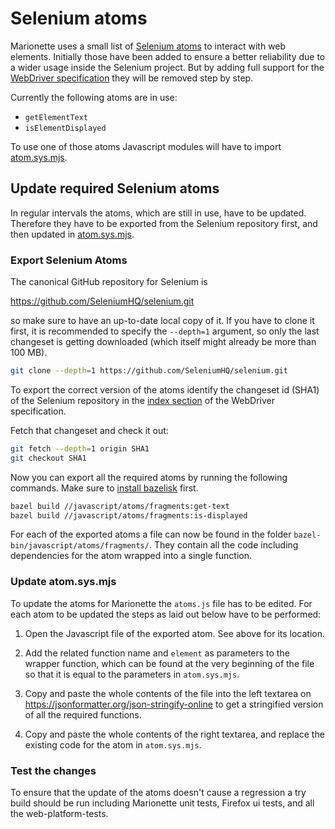 # Selenium atoms

Marionette uses a small list of [Selenium atoms] to interact with
web elements.  Initially those have been added to ensure a better
reliability due to a wider usage inside the Selenium project. But
by adding full support for the [WebDriver specification] they will
be removed step by step.

Currently the following atoms are in use:

- `getElementText`
- `isElementDisplayed`

To use one of those atoms Javascript modules will have to import
[atom.sys.mjs].

[Selenium atoms]: https://github.com/SeleniumHQ/selenium/tree/master/javascript/webdriver/atoms
[WebDriver specification]: https://w3c.github.io/webdriver/webdriver-spec.html
[atom.sys.mjs]: https://searchfox.org/mozilla-central/source/remote/marionette/atom.sys.mjs

## Update required Selenium atoms

In regular intervals the atoms, which are still in use, have to
be updated.  Therefore they have to be exported from the Selenium
repository first, and then updated in [atom.sys.mjs].

### Export Selenium Atoms

The canonical GitHub repository for Selenium is

  <https://github.com/SeleniumHQ/selenium.git>

so make sure to have an up-to-date local copy of it. If you have to clone
it first, it is recommended to specify the `--depth=1` argument, so only the
last changeset is getting downloaded (which itself might already be
more than 100 MB).

```bash
git clone --depth=1 https://github.com/SeleniumHQ/selenium.git
```

To export the correct version of the atoms identify the changeset id (SHA1) of
the Selenium repository in the [index section] of the WebDriver specification.

Fetch that changeset and check it out:

```bash
git fetch --depth=1 origin SHA1
git checkout SHA1
```

Now you can export all the required atoms by running the following
commands. Make sure to [install bazelisk] first.

```bash
bazel build //javascript/atoms/fragments:get-text
bazel build //javascript/atoms/fragments:is-displayed
```

For each of the exported atoms a file can now be found in the folder
`bazel-bin/javascript/atoms/fragments/`.  They contain all the
code including dependencies for the atom wrapped into a single function.

[index section]: <https://w3c.github.io/webdriver/#index>
[install bazelisk]: <https://github.com/bazelbuild/bazelisk#installation>

### Update atom.sys.mjs

To update the atoms for Marionette the `atoms.js` file has to be edited. For
each atom to be updated the steps as laid out below have to be performed:

1. Open the Javascript file of the exported atom. See above for
   its location.

2. Add the related function name and `element` as parameters to the wrapper
   function, which can be found at the very beginning of the file so that it
   is equal to the parameters in `atom.sys.mjs`.

3. Copy and paste the whole contents of the file into the left textarea on
   <https://jsonformatter.org/json-stringify-online> to get a stringified
   version of all the required functions.

4. Copy and paste the whole contents of the right textarea, and replace the
   existing code for the atom in `atom.sys.mjs`.

### Test the changes

To ensure that the update of the atoms doesn't cause a regression
a try build should be run including Marionette unit tests, Firefox
ui tests, and all the web-platform-tests.
